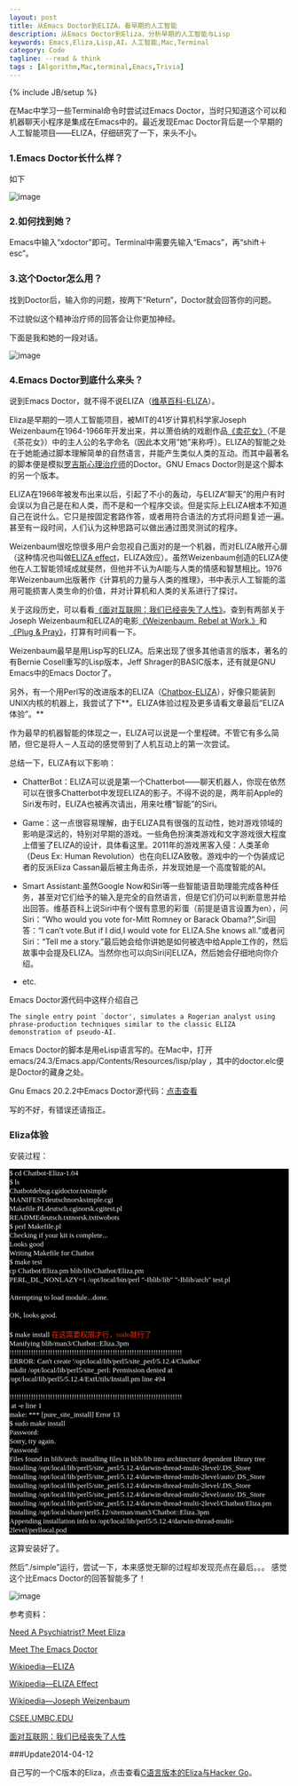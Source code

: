 ```yaml
---
layout: post
title: 从Emacs Doctor到ELIZA，看早期的人工智能
description: 从Emacs Doctor到Eliza，分析早期的人工智能与Lisp
keywords: Emacs,Eliza,Lisp,AI，人工智能,Mac,Terminal
category: Code
tagline: --read & think
tags : [Algorithm,Mac,terminal,Emacs,Trivia]
---
```

{% include JB/setup %}

在Mac中学习一些Terminal命令时尝试过Emacs Doctor，当时只知道这个可以和机器聊天小程序是集成在Emacs中的。最近发现Emac Doctor背后是一个早期的人工智能项目——ELIZA，仔细研究了一下，来头不小。

### 1.Emacs Doctor长什么样？

如下

![image](http://pic.yupoo.com/jok3r/DlYAuMoy/medish.jpg?resize=600%2C459)

### 2.如何找到她？

Emacs中输入“xdoctor”即可。Terminal中需要先输入“Emacs”，再“shift＋esc”。

### 3.这个Doctor怎么用？

找到Doctor后，输入你的问题，按两下“Return”，Doctor就会回答你的问题。

不过貌似这个精神治疗师的回答会让你更加神经。

下面是我和她的一段对话。

![image](http://pic.yupoo.com/jok3r/DlYAuZHv/medish.jpg?resize=600%2C459)

### 4.Emacs Doctor到底什么来头？

说到Emacs Doctor，就不得不说ELIZA（[维基百科-ELIZA](http://en.wikipedia.org/wiki/ELIZA)）。

Eliza是早期的一项人工智能项目，被MIT的41岁计算机科学家Joseph Weizenbaum在1964-1966年开发出来，并以萧伯纳的戏剧作品[《卖花女》](http://zh.wikipedia.org/wiki/%E8%B3%A3%E8%8A%B1%E5%A5%B3_(%E6%88%B2%E5%8A%87))（不是《茶花女》）中的主人公的名字命名（因此本文用“她”来称呼）。ELIZA的智能之处在于她能通过脚本理解简单的自然语言，并能产生类似人类的互动。而其中最著名的脚本便是模拟[罗吉斯心理治疗师](http://en.wikipedia.org/wiki/Rogerian_psychotherapy)的Doctor。GNU Emacs Doctor则是这个脚本的另一个版本。

ELIZA在1966年被发布出来以后，引起了不小的轰动，与ELIZA“聊天”的用户有时会误以为自己是在和人类，而不是和一个程序交谈。但是实际上ELIZA根本不知道自己在说什么。它只是按固定套路作答，或者用符合语法的方式将问题复述一遍。甚至有一段时间，人们认为这种思路可以做出通过图灵测试的程序。

Weizenbaum很吃惊很多用户会忽视自己面对的是一个机器，而对ELIZA敞开心扉（这种情况也叫做[ELIZA effect](http://en.wikipedia.org/wiki/ELIZA_effect)，ELIZA效应）。虽然Weizenbaum创造的ELIZA使他在人工智能领域成就斐然，但他并不认为AI能与人类的情感和智慧相比。1976年Weizenbaum出版著作《计算机的力量与人类的推理》，书中表示人工智能的滥用可能损害人类生命的价值，并对计算机和人类的关系进行了探讨。

关于这段历史，可以看看[《面对互联网：我们已经丧失了人性》](http://lz.book.sohu.com/chapter-19176-114681445.html)。查到有两部关于Joseph Weizenbaum和ELIZA的电影[《Weizenbaum. Rebel at Work.》](http://movie.mtime.com/111521/)和[《Plug & Pray》](http://movie.mtime.com/138645/)，打算有时间看一下。

Weizenbaum最早是用Lisp写的ELIZA。后来出现了很多其他语言的版本，著名的有Bernie Cosell重写的Lisp版本，Jeff Shrager的BASIC版本，还有就是GNU Emacs中的Emacs Doctor了。

另外，有一个用Perl写的改进版本的ELIZA（[Chatbox-ELIZA](http://search.cpan.org/dist/Chatbot-Eliza/)），好像只能装到UNIX内核的机器上，我尝试了下**。ELIZA体验过程及更多请看文章最后“ELIZA体验”。**

作为最早的机器智能的体现之一，ELIZA可以说是一个里程碑。不管它有多么简陋，但它是将人－人互动的感觉带到了人机互动上的第一次尝试。

总结一下，ELIZA有以下影响：

* ChatterBot：ELIZA可以说是第一个Chatterbot——聊天机器人，你现在依然可以在很多Chatterbot中发现ELIZA的影子。不得不说的是，两年前Apple的Siri发布时，ELIZA也被再次请出，用来吐槽“智能”的Siri。

* Game：这一点很容易理解，由于ELIZA具有很强的互动性，她对游戏领域的影响是深远的，特别对早期的游戏。一些角色扮演类游戏和文字游戏很大程度上借鉴了ELIZA的设计，具体看这里。2011年的游戏黑客入侵：人类革命（Deus Ex: Human Revolution）也在向ELIZA致敬。游戏中的一个伪装成记者的反派Eliza Cassan最后被主角击杀，并发现她是一个高度智能的AI。

* Smart Assistant:虽然Google Now和Siri等一些智能语音助理能完成各种任务，甚至对它们给予的输入是完全的自然语言，但是它们仍可以判断意思并给出回答。维基百科上说Siri中有个很有意思的彩蛋（前提是语言设置为en），问Siri：“Who would you vote for-Mitt Romney or Barack Obama?”,Siri回答：“I can’t vote.But if I did,I would vote for ELIZA.She knows all.”或者问Siri：“Tell me a story.”最后她会给你讲她是如何被选中给Apple工作的，然后故事中会提及ELIZA。当然你也可以向Siri问ELIZA，然后她会仔细地向你介绍。

* etc.

 Emacs Doctor源代码中这样介绍自己

	The single entry point `doctor', simulates a Rogerian analyst using phrase-production techniques similar to the classic ELIZA demonstration of pseudo-AI.
	
	
Emacs Doctor的脚本是用eLisp语言写的。在Mac中，打开emacs/24.3/Emacs.app/Contents/Resources/lisp/play ，其中的doctor.elc便是Doctor的藏身之处。

Gnu Emacs 20.2.2中Emacs Doctor源代码：[点击查看](http://www.csee.umbc.edu/courses/471/papers/emacs-doctor.shtml)

写的不好，有错误还请指正。

### Eliza体验

安装过程：

<p style="margin: 0px; font-size: 13px; font-family: Menlo; color: #f5f5f5; background-color: #000000;">$ cd Chatbot-Eliza-1.04</p>
<p style="margin: 0px; font-size: 13px; font-family: Menlo; color: #f5f5f5; background-color: #000000;">$ ls</p>
<p style="margin: 0px; font-size: 13px; font-family: Menlo; color: #f5f5f5; background-color: #000000;">Chatbotdebug.cgidoctor.txtsimple</p>
<p style="margin: 0px; font-size: 13px; font-family: Menlo; color: #f5f5f5; background-color: #000000;">MANIFESTdeutschnorsksimple.cgi</p>
<p style="margin: 0px; font-size: 13px; font-family: Menlo; color: #f5f5f5; background-color: #000000;">Makefile.PLdeutsch.cginorsk.cgitest.pl</p>
<p style="margin: 0px; font-size: 13px; font-family: Menlo; color: #f5f5f5; background-color: #000000;">READMEdeutsch.txtnorsk.txttwobots</p>
<p style="margin: 0px; font-size: 13px; font-family: Menlo; color: #f5f5f5; background-color: #000000;">$ perl Makefile.pl</p>
<p style="margin: 0px; font-size: 13px; font-family: Menlo; color: #f5f5f5; background-color: #000000;">Checking if your kit is complete...</p>
<p style="margin: 0px; font-size: 13px; font-family: Menlo; color: #f5f5f5; background-color: #000000;">Looks good</p>
<p style="margin: 0px; font-size: 13px; font-family: Menlo; color: #f5f5f5; background-color: #000000;">Writing Makefile for Chatbot</p>
<p style="margin: 0px; font-size: 13px; font-family: Menlo; color: #f5f5f5; background-color: #000000;">$ make test</p>
<p style="margin: 0px; font-size: 13px; font-family: Menlo; color: #f5f5f5; background-color: #000000;">cp Chatbot/Eliza.pm blib/lib/Chatbot/Eliza.pm</p>
<p style="margin: 0px; font-size: 13px; font-family: Menlo; color: #f5f5f5; background-color: #000000;">PERL_DL_NONLAZY=1 /opt/local/bin/perl "-Iblib/lib" "-Iblib/arch" test.pl</p>
<p style="margin: 0px; font-size: 13px; font-family: Menlo; color: #f5f5f5; background-color: #000000; min-height: 15px;"> </p>
<p style="margin: 0px; font-size: 13px; font-family: Menlo; color: #f5f5f5; background-color: #000000;">Attempting to load module...done.  </p>
<p style="margin: 0px; font-size: 13px; font-family: Menlo; color: #f5f5f5; background-color: #000000; min-height: 15px;"> </p>
<p style="margin: 0px; font-size: 13px; font-family: Menlo; color: #f5f5f5; background-color: #000000;">OK, looks good.</p>
<p style="margin: 0px; font-size: 13px; font-family: Menlo; color: #f5f5f5; background-color: #000000; min-height: 15px;"> </p>
<p style="margin: 0px; font-size: 13px; font-family: Menlo; color: #f5f5f5; background-color: #000000;"><span style="color: #f5f5f5;">$ make install </span><span style="font-family: Menlo; font-size: 13px;"><span style="color: #ff2800;">在这需要权限才行，sudo就行了</span></span></p>
<p style="margin: 0px; font-size: 13px; font-family: Menlo; color: #f5f5f5; background-color: #000000;">Manifying blib/man3/Chatbot::Eliza.3pm</p>
<p style="margin: 0px; font-size: 13px; font-family: Menlo; color: #f5f5f5; background-color: #000000;">!!!!!!!!!!!!!!!!!!!!!!!!!!!!!!!!!!!!!!!!!!!!!!!!!!!!!!!!!!!!!!!!!!!!!!!!</p>
<p style="margin: 0px; font-size: 13px; font-family: Menlo; color: #f5f5f5; background-color: #000000;">ERROR: Can't create '/opt/local/lib/perl5/site_perl/5.12.4/Chatbot'</p>
<p style="margin: 0px; font-size: 13px; font-family: Menlo; color: #f5f5f5; background-color: #000000;">mkdir /opt/local/lib/perl5/site_perl: Permission denied at /opt/local/lib/perl5/5.12.4/ExtUtils/Install.pm line 494</p>
<p style="margin: 0px; font-size: 13px; font-family: Menlo; color: #f5f5f5; background-color: #000000; min-height: 15px;"> </p>
<p style="margin: 0px; font-size: 13px; font-family: Menlo; color: #f5f5f5; background-color: #000000;">!!!!!!!!!!!!!!!!!!!!!!!!!!!!!!!!!!!!!!!!!!!!!!!!!!!!!!!!!!!!!!!!!!!!!!!!</p>
<p style="margin: 0px; font-size: 13px; font-family: Menlo; color: #f5f5f5; background-color: #000000;"> at -e line 1</p>
<p style="margin: 0px; font-size: 13px; font-family: Menlo; color: #f5f5f5; background-color: #000000;">make: *** [pure_site_install] Error 13</p>
<p style="margin: 0px; font-size: 13px; font-family: Menlo; color: #f5f5f5; background-color: #000000;">$ sudo make install</p>
<p style="margin: 0px; font-size: 13px; font-family: Menlo; color: #f5f5f5; background-color: #000000;">Password:</p>
<p style="margin: 0px; font-size: 13px; font-family: Menlo; color: #f5f5f5; background-color: #000000;">Sorry, try again.</p>
<p style="margin: 0px; font-size: 13px; font-family: Menlo; color: #f5f5f5; background-color: #000000;">Password:</p>
<p style="margin: 0px; font-size: 13px; font-family: Menlo; color: #f5f5f5; background-color: #000000;">Files found in blib/arch: installing files in blib/lib into architecture dependent library tree</p>
<p style="margin: 0px; font-size: 13px; font-family: Menlo; color: #f5f5f5; background-color: #000000;">Installing /opt/local/lib/perl5/site_perl/5.12.4/darwin-thread-multi-2level/.DS_Store</p>
<p style="margin: 0px; font-size: 13px; font-family: Menlo; color: #f5f5f5; background-color: #000000;">Installing /opt/local/lib/perl5/site_perl/5.12.4/darwin-thread-multi-2level/auto/.DS_Store</p>
<p style="margin: 0px; font-size: 13px; font-family: Menlo; color: #f5f5f5; background-color: #000000;">Installing /opt/local/lib/perl5/site_perl/5.12.4/darwin-thread-multi-2level/.DS_Store</p>
<p style="margin: 0px; font-size: 13px; font-family: Menlo; color: #f5f5f5; background-color: #000000;">Installing /opt/local/lib/perl5/site_perl/5.12.4/darwin-thread-multi-2level/auto/.DS_Store</p>
<p style="margin: 0px; font-size: 13px; font-family: Menlo; color: #f5f5f5; background-color: #000000;">Installing /opt/local/lib/perl5/site_perl/5.12.4/darwin-thread-multi-2level/Chatbot/Eliza.pm</p>
<p style="margin: 0px; font-size: 13px; font-family: Menlo; color: #f5f5f5; background-color: #000000;">Installing /opt/local/share/perl5.12/siteman/man3/Chatbot::Eliza.3pm</p>
<p style="margin: 0px; font-size: 13px; font-family: Menlo; color: #f5f5f5; background-color: #000000;">Appending installation info to /opt/local/lib/perl5/5.12.4/darwin-thread-multi-2level/perllocal.pod</p>

这算安装好了。

然后”./simple”运行，尝试一下，本来感觉无聊的过程却发现亮点在最后。。。 感觉这个比Emacs Doctor的回答智能多了！

![image](http://pic.yupoo.com/jok3r/DlYAul52/medish.jpg?resize=600%2C450)

参考资料：

[Need A Psychiatrist? Meet Eliza
](http://marcelgagne.com/content/need-psychiatrist-meet-eliza)

[Meet The Emacs Doctor
](http://marcelgagne.com/content/meet-emacs-doctor)

[Wikipedia—ELIZA
](http://en.wikipedia.org/wiki/ELIZA)

[Wikipedia—ELIZA Effect
](http://en.wikipedia.org/wiki/ELIZA_effect)

[Wikipedia—Joseph Weizenbaum
](http://en.wikipedia.org/wiki/Joseph_Weizenbaum)

[CSEE.UMBC.EDU
](http://www.csee.umbc.edu/courses/471/papers/)

[面对互联网：我们已经丧失了人性](http://lz.book.sohu.com/chapter-19176-114681445.html)

###Update2014-04-12

自己写的一个C版本的Eliza，点击查看[C语言版本的Eliza与Hacker Go](http://jackiekuo.com/code/2014/04/12/recreate-eliza-and-hacker-go-with-c/)。
